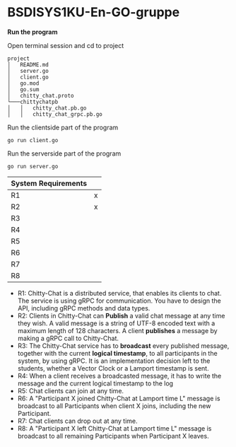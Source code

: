 
# BSDISYS1KU-En-GO-gruppe
**Run the program**

Open terminal session and cd to project
```
project
│   README.md
│   server.go
│   client.go
│   go.mod
│   go.sum
│   chitty_chat.proto
└───chittychatpb
│   │   chitty_chat.pb.go
│   │   chitty_chat_grpc.pb.go
```

Run the clientside part of the program
```
go run client.go
```
Run the serverside part of the program
```
go run server.go
```

| System Requirements |  |
|--|--|
| R1 | x |
| R2 | x |
| R3 |  |
| R4 |  |
| R5 |  |
| R6 |  |
| R7 |  |
| R8 |  |

-   R1: Chitty-Chat is a distributed service, that enables its clients to chat. The service is using gRPC for communication. You have to design the API, including gRPC methods and data types.
-   R2: Clients in Chitty-Chat can **Publish** a valid chat message at any time they wish. A valid message is a string of UTF-8 encoded text with a maximum length of 128 characters. A client **publishes** a message by making a gRPC call to Chitty-Chat.
-   R3: The Chitty-Chat service has to **broadcast** every published message, together with the current  **logical timestamp**, to all participants in the system, by using gRPC. It is an implementation decision left to the students, whether a Vector Clock or a Lamport timestamp is sent.
-   R4: When a client receives a broadcasted message, it has to write the message and the current logical timestamp to the log
-   R5: Chat clients can join at any time.
-   R6: A "Participant X joined Chitty-Chat at Lamport time L" message is broadcast to all Participants when client X joins, including the new Participant.
-   R7: Chat clients can drop out at any time.
-   R8: A "Participant X left Chitty-Chat at Lamport time L" message is broadcast to all remaining Participants when Participant X leaves.
